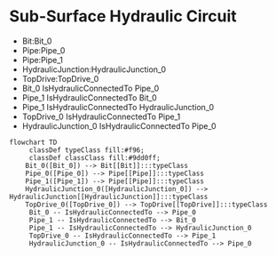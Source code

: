 # Sub-Surface Hydraulic Circuit
- Bit:Bit_0
- Pipe:Pipe_0
- Pipe:Pipe_1
- HydraulicJunction:HydraulicJunction_0
- TopDrive:TopDrive_0
- Bit_0 IsHydraulicConnectedTo Pipe_0
- Pipe_1 IsHydraulicConnectedTo Bit_0
- Pipe_1 IsHydraulicConnectedTo HydraulicJunction_0
- TopDrive_0 IsHydraulicConnectedTo Pipe_1
- HydraulicJunction_0 IsHydraulicConnectedTo Pipe_0
```mermaid
flowchart TD
	 classDef typeClass fill:#f96;
	 classDef classClass fill:#9dd0ff;
	Bit_0([Bit_0]) --> Bit[[Bit]]:::typeClass
	Pipe_0([Pipe_0]) --> Pipe[[Pipe]]:::typeClass
	Pipe_1([Pipe_1]) --> Pipe[[Pipe]]:::typeClass
	HydraulicJunction_0([HydraulicJunction_0]) --> HydraulicJunction[[HydraulicJunction]]:::typeClass
	TopDrive_0([TopDrive_0]) --> TopDrive[[TopDrive]]:::typeClass
	 Bit_0 -- IsHydraulicConnectedTo --> Pipe_0 
	 Pipe_1 -- IsHydraulicConnectedTo --> Bit_0 
	 Pipe_1 -- IsHydraulicConnectedTo --> HydraulicJunction_0 
	 TopDrive_0 -- IsHydraulicConnectedTo --> Pipe_1 
	 HydraulicJunction_0 -- IsHydraulicConnectedTo --> Pipe_0 
```
